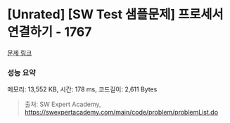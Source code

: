 # [Unrated] [SW Test 샘플문제] 프로세서 연결하기 - 1767 

[문제 링크](https://swexpertacademy.com/main/code/problem/problemDetail.do?contestProbId=AV4suNtaXFEDFAUf) 

### 성능 요약

메모리: 13,552 KB, 시간: 178 ms, 코드길이: 2,611 Bytes



> 출처: SW Expert Academy, https://swexpertacademy.com/main/code/problem/problemList.do